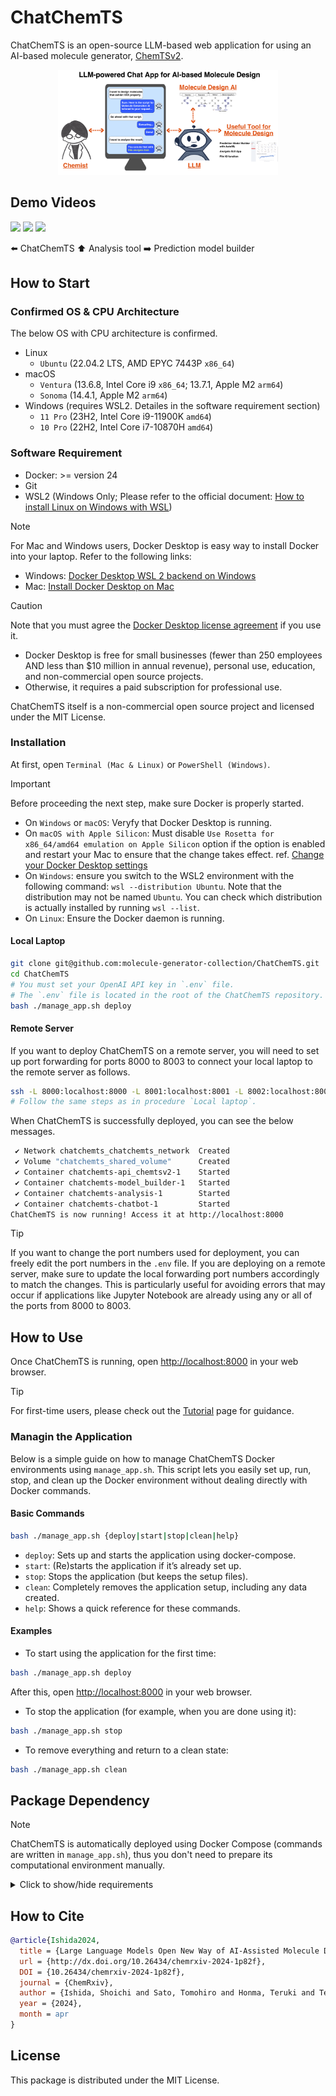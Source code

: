 # ChatChemTS

ChatChemTS is an open-source LLM-based web application for using an AI-based molecule generator, [ChemTSv2](https://github.com/molecule-generator-collection/ChemTSv2).

<div align="center">
  <img src=img/toc.png width="70%">
</div>

## Demo Videos

<img src="https://github.com/molecule-generator-collection/ChatChemTS/assets/29348731/50049eb6-d2c1-4f74-9830-f6c98ccf9ff8" width="32%"> <img src="https://github.com/molecule-generator-collection/ChatChemTS/assets/29348731/a5cd8614-030b-4386-83bf-cc06508bd158" width="32%"> <img src="https://github.com/molecule-generator-collection/ChatChemTS/assets/29348731/04ed00bc-daf7-43fa-bae1-09635871e6d6" width="32%">

:arrow_left: ChatChemTS   :arrow_up: Analysis tool   :arrow_right: Prediction model builder

## How to Start

### Confirmed OS & CPU Architecture

The below OS with CPU architecture is confirmed.

- Linux
  - `Ubuntu` (22.04.2 LTS,  AMD EPYC 7443P `x86_64`)
- macOS
  - `Ventura` (13.6.8, Intel Core i9 `x86_64`; 13.7.1, Apple M2 `arm64`)
  - `Sonoma` (14.4.1, Apple M2 `arm64`)
- Windows (requires WSL2. Detailes in the software requirement section)
  - `11 Pro` (23H2, Intel Core i9-11900K `amd64`)
  - `10 Pro` (22H2, Intel Core i7-10870H `amd64`)

### Software Requirement

- Docker: >= version 24
- Git
- WSL2 (Windows Only; Please refer to the official document: [How to install Linux on Windows with WSL](https://learn.microsoft.com/en-us/windows/wsl/install))

>[!NOTE]
>For Mac and Windows users, Docker Desktop is easy way to install Docker into your laptop.
>Refer to the following links:
>
>- Windows: [Docker Desktop WSL 2 backend on Windows](https://docs.docker.com/desktop/features/wsl/)
>- Mac: [Install Docker Desktop on Mac](https://docs.docker.com/desktop/setup/install/mac-install/)

>[!CAUTION]
>Note that you must agree the [Docker Desktop license agreement](https://docs.docker.com/subscription/desktop-license/) if you use it.
>
>- Docker Desktop is free for small businesses (fewer than 250 employees AND less than $10 million in annual revenue), personal use, education, and non-commercial open source projects.
>- Otherwise, it requires a paid subscription for professional use.
>
>ChatChemTS itself is a non-commercial open source project and licensed under the MIT License.

### Installation

At first, open `Terminal (Mac & Linux)` or `PowerShell (Windows)`.  

>[!IMPORTANT]
>Before proceeding the next step, make sure Docker is properly started.
>
>- On `Windows` or `macOS`: Veryfy that Docker Desktop is running.
>- On `macOS with Apple Silicon`: Must disable `Use Rosetta for x86_64/amd64 emulation on Apple Silicon` option if the option is enabled and restart your Mac to ensure that the change takes effect. ref. [Change your Docker Desktop settings](https://docs.docker.com/desktop/settings-and-maintenance/settings/)
>- On `Windows`: ensure you switch to the WSL2 environment with the following command: `wsl --distribution Ubuntu`.
>Note that the distribution may not be named `Ubuntu`.
>You can check which distribution is actually installed by running `wsl --list`.
>- On `Linux`: Ensure the Docker daemon is running.

#### Local Laptop

```bash
git clone git@github.com:molecule-generator-collection/ChatChemTS.git
cd ChatChemTS
# You must set your OpenAI API key in `.env` file.
# The `.env` file is located in the root of the ChatChemTS repository.
bash ./manage_app.sh deploy
```

#### Remote Server

If you want to deploy ChatChemTS on a remote server, you will need to set up port forwarding for ports 8000 to 8003 to connect your local laptop to the remote server as follows.

```bash
ssh -L 8000:localhost:8000 -L 8001:localhost:8001 -L 8002:localhost:8002 -L 8003:localhost:8003 YOUR_REMOTE_SERVER
# Follow the same steps as in procedure `Local laptop`.
```

When ChatChemTS is successfully deployed, you can see the below messages.

```bash
 ✔ Network chatchemts_chatchemts_network  Created                                             0.1s 
 ✔ Volume "chatchemts_shared_volume"      Created                                             0.0s 
 ✔ Container chatchemts-api_chemtsv2-1    Started                                             0.7s 
 ✔ Container chatchemts-model_builder-1   Started                                             0.7s 
 ✔ Container chatchemts-analysis-1        Started                                             0.7s 
 ✔ Container chatchemts-chatbot-1         Started                                             0.0s 
ChatChemTS is now running! Access it at http://localhost:8000
```

>[!TIP]
>If you want to change the port numbers used for deployment, you can freely edit the port numbers in the `.env` file.
>If you are deploying on a remote server, make sure to update the local forwarding port numbers accordingly to match the changes.
>This is particularly useful for avoiding errors that may occur if applications like Jupyter Notebook are already using any or all of the ports from 8000 to 8003.

## How to Use

Once ChatChemTS is running, open [http://localhost:8000](http://localhost:8000) in your web browser.  
>[!TIP]
>For first-time users, please check out the [Tutorial](https://github.com/molecule-generator-collection/ChatChemTS/wiki/Tutorial) page for guidance.

### Managin the Application

Below is a simple guide on how to manage ChatChemTS Docker environments using `manage_app.sh`.
This script lets you easily set up, run, stop, and clean up the Docker environment without dealing directly with Docker commands.

#### Basic Commands

```bash
bash ./manage_app.sh {deploy|start|stop|clean|help}
```

- `deploy`: Sets up and starts the application using docker-compose.
- `start`: (Re)starts the application if it’s already set up.
- `stop`: Stops the application (but keeps the setup files).
- `clean`: Completely removes the application setup, including any data created.
- `help`: Shows a quick reference for these commands.

#### Examples

- To start using the application for the first time:

```bash
bash ./manage_app.sh deploy
```

After this, open [http://localhost:8000](http://localhost:8000) in your web browser.

- To stop the application (for example, when you are done using it):

```bash
bash ./manage_app.sh stop
```

- To remove everything and return to a clean state:

```bash
bash ./manage_app.sh clean
```

## Package Dependency

>[!NOTE]
>ChatChemTS is automatically deployed using Docker Compose (commands are written in `manage_app.sh`), thus you don't need to prepare its computational environment manually.

<details>
  <summary>Click to show/hide requirements</summary>

- python: 3.11
- openai: 1.9.0
- langchain: 0.11
- chainlit: 1.0.101
- rdkit: 2023.9.1
- streamlit: 1.30.0
- pandas: 2.1.4
- flaml[automl]: 2.1.1
- matplotlib:
- scikit-learn:
- chembl_webresource_client:
- fastapi: 0.109.0
- chemtsv2: 1.0.2
- mols2grid

</details>

## How to Cite

```bibtex
@article{Ishida2024,
  title = {Large Language Models Open New Way of AI-Assisted Molecule Design for Chemists},
  url = {http://dx.doi.org/10.26434/chemrxiv-2024-1p82f},
  DOI = {10.26434/chemrxiv-2024-1p82f},
  journal = {ChemRxiv},
  author = {Ishida, Shoichi and Sato, Tomohiro and Honma, Teruki and Terayama, Kei},
  year = {2024},
  month = apr 
}
```

## License

This package is distributed under the MIT License.
